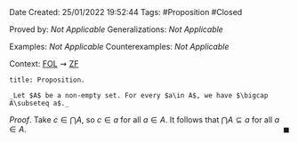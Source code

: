 <br />
<br />

Date Created: 25/01/2022 19:52:44
Tags: #Proposition #Closed 

Proved by: _Not Applicable_
Generalizations: _Not Applicable_

Examples: _Not Applicable_
Counterexamples: _Not Applicable_

Context: [$\textrm{FOL}$](obsidian://open?file=First%20Order%20Logic)$\,\,\rightsquigarrow\,\,$[$\textrm{ZF}$](obsidian://open?file=Zermelo-Fraenkel%20Set%20Theory)

``` ad-Proposition
title: Proposition.

_Let $A$ be a non-empty set. For every $a\in A$, we have $\bigcap A\subseteq a$._

```

_Proof_. Take $c\in\bigcap A$, so $c\in a$ for all $a\in A$. It follows that $\bigcap A\subseteq a$ for all $a\in A$.<span style="float:right;">$\blacksquare$</span>
